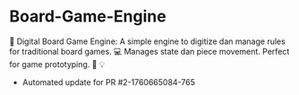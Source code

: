 # Board-Game-Engine
🎲 Digital Board Game Engine: A simple engine to digitize dan manage rules for traditional board games. 💻 Manages state dan piece movement. Perfect for game prototyping. 📜 💡


- Automated update for PR #2-1760665084-765